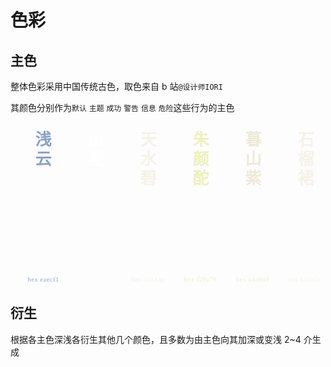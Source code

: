 # 色彩

## 主色

整体色彩采用中国传统古色，取色来自 b 站`@设计师IORI`

其颜色分别作为`默认` `主题` `成功` `警告` `信息` `危险`这些行为的主色

<div class="colors-list">
  <div class="colors-box">
    <div class="title qianyun">
      浅云
      <span class="detail">hex eaecf1</span>
    </div>
  </div>
  <div class="colors-box">
    <div class="title">
      山梗
      <span class="detail">hex cd8025</span>
    </div>
  </div>
  <div class="colors-box">
    <div class="title tianshuibi">
      天水碧
      <span class="detail">hex 5aa4ae</span>
    </div>
  </div>
  <div class="colors-box">
    <div class="title zhuyantuo">
      朱颜酡
      <span class="detail">hex f29a76</span>
    </div>
  </div>
  <div class="colors-box">
    <div class="title mushanzi">
      暮山紫
      <span class="detail">hex a4abd6</span>
    </div>
  </div>
  <div class="colors-box">
    <div class="title shiliuqun">
      石榴裙
      <span class="detail">hex b13b2e</span>
    </div>
  </div>
</div>

## 衍生

根据各主色深浅各衍生其他几个颜色，且多数为由主色向其加深或变浅 2~4 介生成

<div class="colors-7-box-view">
<div class="brand-colors-box">
  <div class="color-box brand-color-l7"></div>
  <div class="color-box brand-color-l6"></div>
  <div class="color-box brand-color-l5"></div>
  <div class="color-box brand-color-l4"></div>
  <div class="color-box brand-color-l3"></div>
  <div class="color-box brand-color-l2"></div>
  <div class="color-box brand-color-l1"></div>
</div>
<!-- <div class="success-colors-box">
  <div class="color-box success-color-l7"></div>
  <div class="color-box success-color-l6"></div>
  <div class="color-box success-color-l5"></div>
  <div class="color-box success-color-l4"></div>
  <div class="color-box success-color-l3"></div>
  <div class="color-box success-color-l2"></div>
  <div class="color-box success-color-l1"></div>
</div> -->
<div class="red-colors-box">
  <div class="color-box red-color-l7"></div>
  <div class="color-box red-color-l6"></div>
  <div class="color-box red-color-l5"></div>
  <div class="color-box red-color-l4"></div>
  <div class="color-box red-color-l3"></div>
  <div class="color-box red-color-l2"></div>
  <div class="color-box red-color-l1"></div>
</div>
</div>

<style lang="scss">
  @import '../../packages/ikui-theme/mixins/config.scss';
  .colors-list {
    display: flex;
  }
  .colors-7-box-view {
    display: flex;
    gap: 40px;
  }
  .colors-box {
    width: 120px;
    height: 260px;
    overflow: hidden;
    display: flex;
    position: relative;
    
    .title {
      width: 100%;
      padding: 14px;
      font-size: 26px;
      color: #fff;
      background-color: $primary;
      font-weight: bold;
      font-family: '宋体';
      writing-mode: vertical-rl;
      letter-spacing: .2em;
      margin-right: 2px;
      &.qianyun {
        background-color: $qianyun;
        color: #8ba3c7;
        border-top-left-radius: 8px;
        border-bottom-left-radius: 8px;
      }
      &.tianshuibi {
        background-color: $tianshuibi;
        color: #f5f2e9;
      }
      &.zhuyantuo {
        background-color: $zhuyantuo;
        color: #edf1bb;
      }
      &.mushanzi {
        background-color: $mushanzi;
        color: #eeead9;
      }
      &.shiliuqun {
        background-color: $shiliuqun;
        color: #f5f2e9;
        border-top-right-radius: 8px;
        border-bottom-right-radius: 8px;
      }
      .detail {
        font-size: 12px;
        font-weight: normal;
        font-family: '微软雅黑';
        letter-spacing: 1px;
        writing-mode: lr-tb;
        position: absolute;
        bottom: 0px;
        right: 0px;
        transform: scale(.82);
      }
    }
    /* .lighter {
      height: 40px;
      background-color: $button-lighter--primary;
    }
    .darker {
      height: 40px;
      background-color: $button-darker--primary;
    } */
  }
  .red-colors-box {
    width: 120px;
    height: 260px;
    display: flex;
    gap: 1px;
    flex-direction: column;
    border-radius: var(--default-radius);
    .color-box {
      height: 40px;
      width: 100%;
      transition: all .2s;
      &:hover {
        width: 120%;
      }
      &.red-color-l7 {
        border-top-left-radius: 4px;
        border-top-right-radius: 4px;
        background: var(--danger-color-lighter-7);
      }
      &.red-color-l6 {
        background: var(--danger-color-lighter-6);
      }
      &.red-color-l5 {
        background: var(--danger-color-lighter-5);
      }
      &.red-color-l4 {
        background: var(--danger-color-lighter-4);
      }
      &.red-color-l3 {
        background: var(--danger-color-lighter-3);
      }
      &.red-color-l2 {
        background: var(--danger-color-lighter-2);
      }
      &.red-color-l1 {
        background: var(--danger-color);
        border-bottom-left-radius: 4px;
        border-bottom-right-radius: 4px;
      }
    }
  }
  .success-colors-box {
    width: 120px;
    height: 260px;
    display: flex;
    gap: 1px;
    flex-direction: column;
    .color-box {
      height: 40px;
      width: 100%;
      transition: ease-in 0.24s;
      &:hover {
        width: 120%;
      }
      &.success-color-l7 {
        border-top-left-radius: 4px;
        border-top-right-radius: 4px;
        background: var(--success-color-lighter-7);
      }
      &.success-color-l6 {
        border-top-left-radius: 4px;
        border-top-right-radius: 4px;
        background: var(--success-color-lighter-6);
      }
      &.success-color-l5 {
        border-top-left-radius: 4px;
        border-top-right-radius: 4px;
        background: var(--success-color-lighter-5);
      }
      &.success-color-l4 {
        border-top-left-radius: 4px;
        border-top-right-radius: 4px;
        background: var(--success-color-lighter-4);
      }
      &.success-color-l3 {
        border-top-left-radius: 4px;
        border-top-right-radius: 4px;
        background: var(--success-color-lighter-3);
      }
      &.success-color-l2 {
        border-top-left-radius: 4px;
        border-top-right-radius: 4px;
        background: var(--success-color-lighter-2);
      }
      &.success-color-l1 {
        border-top-left-radius: 4px;
        border-top-right-radius: 4px;
        background: var(--success-color-lighter-1);
      }
    }
  }
  .brand-colors-box {
    width: 120px;
    height: 260px;
    display: flex;
    gap: 1px;
    flex-direction: column;
    border-radius: var(--default-radius);
      .color-box {
        height: 40px;
        width: 100%;
        transition: all 0.2s;
        &:hover {
          width: 120%;
        }
        &.brand-color-l7 {
          border-top-left-radius: 4px;
          border-top-right-radius: 4px;
          background: var(--primary-color-lighter-7);
        }
        &.brand-color-l6 {
          background: var(--primary-color-lighter-6);
        }
        &.brand-color-l5 {
          background: var(--primary-color-lighter-5);
        }
        &.brand-color-l4 {
          background: var(--primary-color-lighter-4);
        }
        &.brand-color-l3 {
          background: var(--primary-color-lighter-3);
        }
        &.brand-color-l2 {
          background: var(--primary-color-lighter-2);
        }
        &.brand-color-l1 {
          background: var(--primary-color);
          border-bottom-left-radius: 4px;
          border-bottom-right-radius: 4px;
        }
      }
    }
</style>
